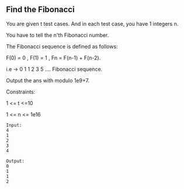 ## Find the Fibonacci

You are given t test cases.
And in each test case, you have 1 integers n.

You have to tell the n'th Fibonacci number.

The Fibonacci sequence is defined as follows:

F(0) = 0 , F(1) = 1 , Fn = F(n-1) + F(n-2).

i.e -> 0 1 1 2 3 5 ....  Fibonacci sequence.

Output the ans with modulo 1e9+7.

Constraints:

1 <= t <=10

1 <= n <= 1e16


```
Input:
4
1
2
3
4

Output:
0
1
1
2


```


